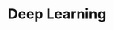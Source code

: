 ---
layout: tag-blog
title: Deep Learning
slug: Deep Learning
category: Python
menu: false
order: 2
---